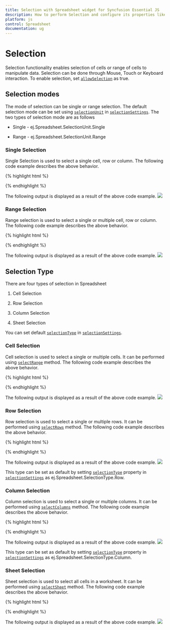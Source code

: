 ```yaml
---
title: Selection with Spreadsheet widget for Syncfusion Essential JS
description: How to perform Selection and configure its properties like selection type, selection mode etc.
platform: js
control: Spreadsheet
documentation: ug
---
```

# Selection

Selection functionality enables selection of cells or range of cells to manipulate data. Selection can be done through Mouse, Touch or Keyboard interaction. To enable selection, set [`allowSelection`](http://help.syncfusion.com/js/api/ejspreadsheet#members:allowselection "allowSelection") as true.

## Selection modes

The mode of selection can be single or range selection. The default selection mode can be set using [`selectionUnit`](http://help.syncfusion.com/js/api/ejspreadsheet#members:selectionsettings-selectionunit "selectionUnit") in [`selectionSettings`](http://help.syncfusion.com/js/api/ejspreadsheet#members:selectionsettings "selectionSettings").
The two types of selection mode are as follows

* Single - ej.Spreadsheet.SelectionUnit.Single

* Range - ej.Spreadsheet.SelectionUnit.Range

### Single Selection

Single Selection is used to select a single cell, row or column.
The following code example describes the above behavior.

{% highlight html %}

<div id="Spreadsheet"></div>

<script>
$(function () {
$("#Spreadsheet").ejSpreadsheet({                
loadComplete: "loadComplete"                
});
});
function loadComplete() {
this.XLSelection.selectRange("A1");
}
</script>

{% endhighlight %}

The following output is displayed as a result of the above code example.
![](Selection_images/Selection_img1.png)

### Range Selection

Range selection is used to select a single or multiple cell, row or column.
The following code example describes the above behavior.

{% highlight html %}

<div id="Spreadsheet"></div>

<script>
$(function () {
$("#Spreadsheet").ejSpreadsheet({                
loadComplete: "loadComplete"                
});
});
function loadComplete() {
this.XLSelection.selectRange("A1:C3");
}
</script>

{% endhighlight %}

The following output is displayed as a result of the above code example.
![](Selection_images/Selection_img2.png)

## Selection Type

There are four types of selection in Spreadsheet

1. Cell Selection

2. Row Selection

3. Column Selection

4. Sheet Selection


You can set default [`selectionType`](http://help.syncfusion.com/js/api/ejspreadsheet#members:selectionsettings-selectiontype "selectionType") in [`selectionSettings`](http://help.syncfusion.com/js/api/ejspreadsheet#members:selectionsettings "selectionSettings").

### Cell Selection 

Cell selection is used to select a single or multiple cells. It can be performed using [`selectRange`](http://help.syncfusion.com/js/api/ejspreadsheet#methods:xlselection-selectrange "selectRange") method. 
The following code example describes the above behavior.

{% highlight html %}

<div id="Spreadsheet"></div>

<script>
$(function () {
$("#Spreadsheet").ejSpreadsheet({                
loadComplete: "loadComplete"                
});
});
function loadComplete() {
this.XLSelection.selectRange("A1:C3");
}
</script>

{% endhighlight %}

The following output is displayed as a result of the above code example.
![](Selection_images/Selection_img2.png)

### Row Selection 

Row selection is used to select a single or multiple rows. It can be performed using [`selectRows`](http://help.syncfusion.com/js/api/ejspreadsheet#methods:xlselection-selectrows "selectRows") method.
The following code example describes the above behavior.

{% highlight html %}

<div id="Spreadsheet"></div>

<script>
$(function () {
$("#Spreadsheet").ejSpreadsheet({                
loadComplete: "loadComplete"                
});
});
function loadComplete() {
this.XLSelection.selectRows(0,2);
}
</script>

{% endhighlight %}

The following output is displayed as a result of the above code example.
![](Selection_images/Selection_img3.png)

This type can be set as default by setting [`selectionType`](http://help.syncfusion.com/js/api/ejspreadsheet#members:selectionsettings-selectiontype "selectionType") property in [`selectionSettings`](http://help.syncfusion.com/js/api/ejspreadsheet#members:selectionsettings "selectionSettings") as ej.Spreadsheet.SelectionType.Row.

### Column Selection

Column selection is used to select a single or multiple columns. It can be performed using [`selectColumns`](http://help.syncfusion.com/js/api/ejspreadsheet#methods:xlselection-selectcolumns "selectColumns") method.
The following code example describes the above behavior.

{% highlight html %}

<div id="Spreadsheet"></div>

<script>
$(function () {
$("#Spreadsheet").ejSpreadsheet({                
loadComplete: "loadComplete"                
});
});
function loadComplete() {
this.XLSelection.selectColumns(0,2);
}
</script>

{% endhighlight %}

The following output is displayed as a result of the above code example.
![](Selection_images/Selection_img4.png)

This type can be set as default by setting [`selectionType`](http://help.syncfusion.com/js/api/ejspreadsheet#members:selectionsettings-selectiontype "selectionType") property in [`selectionSettings`](http://help.syncfusion.com/js/api/ejspreadsheet#members:selectionsettings "selectionSettings") as ej.Spreadsheet.SelectionType.Column. 

### Sheet Selection

Sheet selection is used to select all cells in a worksheet.  It can be performed using [`selectSheet`](http://help.syncfusion.com/js/api/ejspreadsheet#methods:xlselection-selectsheet "selectSheet") method.
The following code example describes the above behavior.

{% highlight html %}

<div id="Spreadsheet"></div>

<script>
$(function () {
$("#Spreadsheet").ejSpreadsheet({                
loadComplete: "loadComplete"                
});
});
function loadComplete() {
this.XLSelection.selectSheet();
}

</script>

{% endhighlight %}

The following output is displayed as a result of the above code example. 
![](Selection_images/Selection_img5.png)

